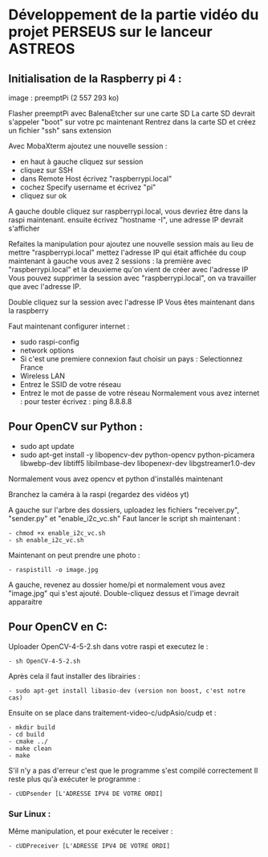 # Développement de la partie vidéo du projet PERSEUS sur le lanceur ASTREOS

## Initialisation de la Raspberry pi 4 :

image : preemptPi (2 557 293 ko)

Flasher preemptPi avec BalenaEtcher sur une carte SD
La carte SD devrait s'appeler "boot" sur votre pc maintenant
Rentrez dans la carte SD et créez un fichier "ssh" sans extension

Avec MobaXterm ajoutez une nouvelle session : 
- en haut à gauche cliquez sur session
- cliquez sur SSH
- dans Remote Host écrivez "raspberrypi.local"
- cochez Specify username et écrivez "pi"
- cliquez sur ok

A gauche double cliquez sur raspberrypi.local, vous devriez être dans la raspi maintenant.
ensuite écrivez "hostname -I", une adresse IP devrait s'afficher

Refaites la manipulation pour ajoutez une nouvelle session mais au lieu de mettre "raspberrypi.local" mettez l'adresse IP qui était affichée
du coup maintenant à gauche vous avez 2 sessions : la première avec "raspberrypi.local" et la deuxieme qu'on vient de créer avec l'adresse IP
Vous pouvez supprimer la session avec "raspberrypi.local", on va travailler que avec l'adresse IP.

Double cliquez sur la session avec l'adresse IP
Vous êtes maintenant dans la raspberry

Faut maintenant configurer internet :
- sudo raspi-config
- network options
- Si c'est une premiere connexion faut choisir un pays : Selectionnez France
- Wireless LAN
- Entrez le SSID de votre réseau
- Entrez le mot de passe de votre réseau
Normalement vous avez internet : pour tester écrivez : ping 8.8.8.8

## Pour OpenCV sur Python : 
- sudo apt update
- sudo apt-get install -y libopencv-dev python-opencv python-picamera libwebp-dev libtiff5 libilmbase-dev libopenexr-dev libgstreamer1.0-dev

Normalement vous avez opencv et python d'installés maintenant

Branchez la caméra à la raspi (regardez des vidéos yt)

A gauche sur l'arbre des dossiers, uploadez les fichiers "receiver.py", "sender.py" et "enable_i2c_vc.sh" 
Faut lancer le script sh maintenant : 
```
- chmod +x enable_i2c_vc.sh
- sh enable_i2c_vc.sh
```

Maintenant on peut prendre une photo :
```
- raspistill -o image.jpg 
```
A gauche, revenez au dossier home/pi et normalement vous avez "image.jpg" qui s'est ajouté. Double-cliquez dessus et l'image devrait apparaitre

## Pour OpenCV en C:

Uploader OpenCV-4-5-2.sh dans votre raspi et executez le :
```
- sh OpenCV-4-5-2.sh
```
Après cela il faut installer des librairies :
``` 
- sudo apt-get install libasio-dev (version non boost, c'est notre cas)
```
Ensuite on se place dans traitement-video-c/udpAsio/cudp et :
```
- mkdir build
- cd build
- cmake ../
- make clean
- make
```
S'il n'y a pas d'erreur c'est que le programme s'est compilé correctement
Il reste plus qu'à exécuter le programme :
```
- cUDPsender [L'ADRESSE IPV4 DE VOTRE ORDI]
```
### Sur Linux : 

Même manipulation, et pour exécuter le receiver : 
```
- cUDPreceiver [L'ADRESSE IPV4 DE VOTRE ORDI]
```